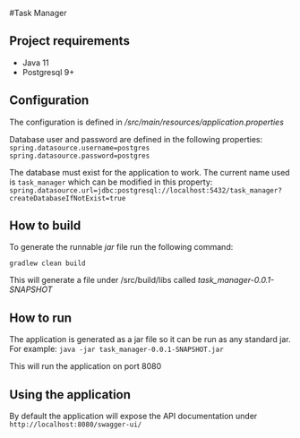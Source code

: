 #Task Manager

## Project requirements
* Java 11
* Postgresql 9+
## Configuration
The configuration is defined in */src/main/resources/application.properties*

Database user and password are defined in the following properties: 
`spring.datasource.username=postgres
spring.datasource.password=postgres`

The database must exist for the application to work. The current name used is `task_manager` which can be modified in this property:
`spring.datasource.url=jdbc:postgresql://localhost:5432/task_manager?createDatabaseIfNotExist=true`
 
## How to build
To generate the runnable *jar* file run the following command:

`gradlew clean build`

This will generate a file under /src/build/libs called *task_manager-0.0.1-SNAPSHOT*

## How to run
The application is generated as a jar file so it can be run as any standard jar.
For example: 
`java -jar task_manager-0.0.1-SNAPSHOT.jar`

This will run the application on port 8080

## Using the application
By default the application will expose the API documentation under `http://localhost:8080/swagger-ui/`
